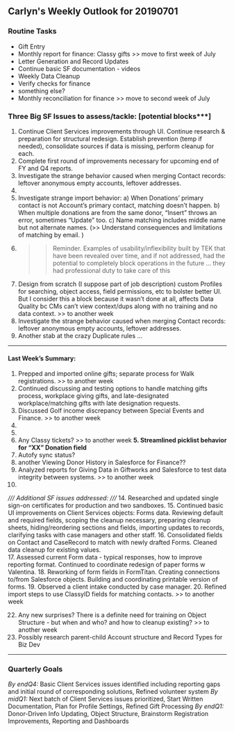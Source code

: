 ## Carlyn's Weekly Outlook for 20190701
### Routine Tasks
* Gift Entry
* Monthly report for finance: Classy gifts >> move to first week of July
* Letter Generation and Record Updates
* Continue basic SF documentation - videos
* Weekly Data Cleanup
* Verify checks for finance
* something else?
* Monthly reconciliation for finance  >> move to second week of July

### Three Big SF Issues to assess/tackle: [potential blocks***]
1. Continue Client Services improvements through UI.  Continue research & preparation for structural redesign.  Establish prevention (temp if needed), consolidate sources if data is missing, perform cleanup for each.
2. Complete first round of improvements necessary for upcoming end of FY and Q4 reports.
3. Investigate the strange behavior caused when merging Contact records: leftover anonymous empty accounts, leftover addresses.
4. 
5. Investigate strange import behavior: a) When Donations’ primary contact is not Account’s primary contact, matching doesn’t happen.  b) When multiple donations are from the same donor, “Insert” throws an error, sometimes “Update” too.  c) Name matching includes middle name but not alternate names.  (>> Understand consequences and limitations of matching by email. )
6. > > Reminder.  Examples of usability/inflexibility built by TEK that have been revealed over time, and if not addressed, had the potential to completely block operations in the future … they had professional duty to take care of this
7. Design from scratch (I suppose part of job description) custom Profiles for searching, object access, field permissions, etc to bolster better UI.  But I consider this a block because it wasn’t done at all, affects Data Quality bc CMs can’t view context/dups along with no training and no data context. >> to another week
8. Investigate the strange behavior caused when merging Contact records: leftover anonymous empty accounts, leftover addresses.
9. Another stab at the crazy Duplicate rules …

- - - -
#### Last Week’s Summary:
1. Prepped and imported online gifts; separate process for Walk registrations.  >> to another week
2. Continued discussing and testing options to handle matching gifts process, workplace giving gifts, and late-designated workplace/matching gifts with late designation requests.
3. Discussed Golf income discrepancy between Special Events and Finance.  >> to another week
4. 
5. 
6. Any Classy tickets?  >> to another week
**5. Streamlined picklist behavior for “XX” Donation field**
9. Autofy sync status?
10. another Viewing Donor History in Salesforce for Finance??
11. Analyzed reports for Giving Data in Giftworks and Salesforce to test data integrity between systems.  >> to another week
12. 

*/// Additional SF issues addressed: ///*
14. Researched and updated single sign-on certificates for production and two sandboxes. 
15. Continued basic UI improvements on Client Services objects: Forms data.  Reviewing default and required fields, scoping the cleanup necessary, preparing cleanup sheets, hiding/reordering sections and fields, importing updates to records, clarifying tasks with case managers and other staff.
16. Consolidated fields on Contact and CaseRecord to match with newly drafted Forms.  Cleaned data cleanup for existing values.  
17. Assessed current Form data - typical responses, how to improve reporting format.
Continued to coordinate redesign of paper forms w Valentina.
18. Reworking of form fields in FormTitan.  Creating connections to/from Salesforce objects.  Building and coordinating printable version of forms.
19. Observed a client intake conducted by case manager.
20. Refined import steps to use ClassyID fields for matching contacts.  >> to another week

22. Any new surprises?  There is a definite need for training on Object Structure - but when and who?  and how to cleanup existing?  >> to another week
23. Possibly research parent-child Account structure and Record Types for Biz Dev

- - - -
### Quarterly Goals
*By endQ4:* Basic Client Services issues identified including reporting gaps and initial round of corresponding solutions, Refined volunteer system
*By midQ1:* Next batch of Client Services issues prioritized, Start Written Documentation, Plan for Profile Settings, Refined Gift Processing
*By endQ1:* Donor-Driven Info Updating, Object Structure, Brainstorm Registration Improvements, Reporting and Dashboards